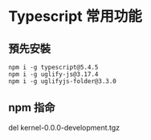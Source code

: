 # Typescript 常用功能

## 預先安裝

``` text
npm i -g typescript@5.4.5
npm i -g uglify-js@3.17.4
npm i -g uglifyjs-folder@3.3.0
```

## npm 指命

del kernel-0.0.0-development.tgz
